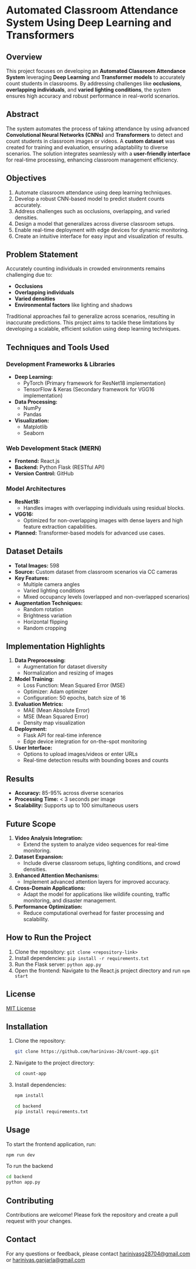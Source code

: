 # Automated Classroom Attendance System Using Deep Learning and Transformers

## Overview
This project focuses on developing an **Automated Classroom Attendance System** leveraging **Deep Learning** and **Transformer models** to accurately count students in classrooms. By addressing challenges like **occlusions**, **overlapping individuals**, and **varied lighting conditions**, the system ensures high accuracy and robust performance in real-world scenarios.

## Abstract
The system automates the process of taking attendance by using advanced **Convolutional Neural Networks (CNNs)** and **Transformers** to detect and count students in classroom images or videos. A **custom dataset** was created for training and evaluation, ensuring adaptability to diverse scenarios. The solution integrates seamlessly with a **user-friendly interface** for real-time processing, enhancing classroom management efficiency.

## Objectives
1. Automate classroom attendance using deep learning techniques.
2. Develop a robust CNN-based model to predict student counts accurately.
3. Address challenges such as occlusions, overlapping, and varied densities.
4. Design a model that generalizes across diverse classroom setups.
5. Enable real-time deployment with edge devices for dynamic monitoring.
6. Create an intuitive interface for easy input and visualization of results.

## Problem Statement
Accurately counting individuals in crowded environments remains challenging due to:
- **Occlusions**
- **Overlapping individuals**
- **Varied densities**
- **Environmental factors** like lighting and shadows

Traditional approaches fail to generalize across scenarios, resulting in inaccurate predictions. This project aims to tackle these limitations by developing a scalable, efficient solution using deep learning techniques.

## Techniques and Tools Used
### Development Frameworks & Libraries
- **Deep Learning:**
  - PyTorch (Primary framework for ResNet18 implementation)
  - TensorFlow & Keras (Secondary framework for VGG16 implementation)
- **Data Processing:**
  - NumPy
  - Pandas
- **Visualization:**
  - Matplotlib
  - Seaborn

### Web Development Stack (MERN)
- **Frontend:** React.js
- **Backend:** Python Flask (RESTful API)
- **Version Control:** GitHub

### Model Architectures
- **ResNet18:**
  - Handles images with overlapping individuals using residual blocks.
- **VGG16:**
  - Optimized for non-overlapping images with dense layers and high feature extraction capabilities.
- **Planned:** Transformer-based models for advanced use cases.

## Dataset Details
- **Total Images:** 598
- **Source:** Custom dataset from classroom scenarios via CC cameras
- **Key Features:**
  - Multiple camera angles
  - Varied lighting conditions
  - Mixed occupancy levels (overlapped and non-overlapped scenarios)
- **Augmentation Techniques:**
  - Random rotation
  - Brightness variation
  - Horizontal flipping
  - Random cropping

## Implementation Highlights
1. **Data Preprocessing:**
   - Augmentation for dataset diversity
   - Normalization and resizing of images
2. **Model Training:**
   - Loss Function: Mean Squared Error (MSE)
   - Optimizer: Adam optimizer
   - Configuration: 50 epochs, batch size of 16
3. **Evaluation Metrics:**
   - MAE (Mean Absolute Error)
   - MSE (Mean Squared Error)
   - Density map visualization
4. **Deployment:**
   - Flask API for real-time inference
   - Edge device integration for on-the-spot monitoring
5. **User Interface:**
   - Options to upload images/videos or enter URLs
   - Real-time detection results with bounding boxes and counts

## Results
- **Accuracy:** 85-95% across diverse scenarios
- **Processing Time:** < 3 seconds per image
- **Scalability:** Supports up to 100 simultaneous users

## Future Scope
1. **Video Analysis Integration:**
   - Extend the system to analyze video sequences for real-time monitoring.
2. **Dataset Expansion:**
   - Include diverse classroom setups, lighting conditions, and crowd densities.
3. **Enhanced Attention Mechanisms:**
   - Implement advanced attention layers for improved accuracy.
4. **Cross-Domain Applications:**
   - Adapt the model for applications like wildlife counting, traffic monitoring, and disaster management.
5. **Performance Optimization:**
   - Reduce computational overhead for faster processing and scalability.


## How to Run the Project
1. Clone the repository: `git clone <repository-link>`
2. Install dependencies: `pip install -r requirements.txt`
3. Run the Flask server: `python app.py`
4. Open the frontend: Navigate to the React.js project directory and run `npm start`


## License
[MIT License](LICENSE)

## Installation

1. Clone the repository:
    ```sh
    git clone https://github.com/harinivas-28/count-app.git
    ```
2. Navigate to the project directory:
    ```sh
    cd count-app
    ```
3. Install dependencies:
    ```sh
    npm install
    ```
    ```sh
    cd backend
    pip install requirements.txt
    ```

## Usage

To start the frontend application, run:
```sh
npm run dev
```
To run the backend
```sh
cd backend
python app.py
```

## Contributing

Contributions are welcome! Please fork the repository and create a pull request with your changes.


## Contact

For any questions or feedback, please contact [harinivasg28704@gmail.com](mailto:harinivasg28704@gmail.com)
or [harinivas.ganjarla@gmail.com](mailto:harinivas.ganjarla@gmail.com)
